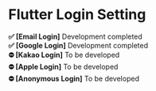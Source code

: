 # Flutter Login Setting

**✅ [Email Login]** Development completed<br>
**✅ [Google Login]** Development completed<br>
**⛔️ [Kakao Login]** To be developed<br>
**⛔️ [Apple Login]** To be developed<br>
**⛔️ [Anonymous Login]** To be developed<br>